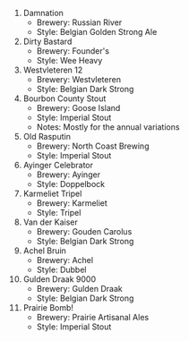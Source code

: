 1. Damnation
   - Brewery: Russian River
   - Style: Belgian Golden Strong Ale
2. Dirty Bastard
   - Brewery: Founder's
   - Style: Wee Heavy
3. Westvleteren 12
   - Brewery: Westvleteren
   - Style: Belgian Dark Strong
4. Bourbon County Stout
   - Brewery: Goose Island
   - Style: Imperial Stout
   - Notes: Mostly for the annual variations
5. Old Rasputin
   - Brewery: North Coast Brewing
   - Style: Imperial Stout
6. Ayinger Celebrator
   - Brewery: Ayinger
   - Style: Doppelbock
7. Karmeliet Tripel
   - Brewery: Karmeliet
   - Style: Tripel
8. Van der Kaiser
   - Brewery: Gouden Carolus
   - Style: Belgian Dark Strong
9. Achel Bruin
   - Brewery: Achel
   - Style: Dubbel
10. Gulden Draak 9000
    - Brewery: Gulden Draak
    - Style: Belgian Dark Strong
11. Prairie Bomb!
    - Brewery: Prairie Artisanal Ales
    - Style: Imperial Stout
